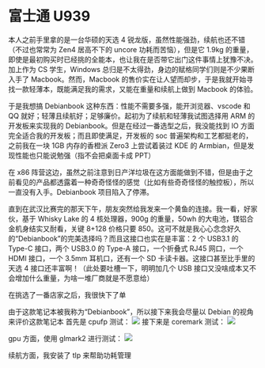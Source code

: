 #  富士通 U939



本人之前手里拿的是一台华硕的天选 4 锐龙版，虽然性能强劲，续航也还不错（不过也常常为 Zen4 居高不下的 uncore 功耗而苦恼），但是它 1.9kg 的重量，即使是最初购买时已经挑的全能本，也让我在是否带它出门这件事情上犹豫不决。加上作为 CS 学生，Windows 总归是不太得劲，身边的赋格同学们则是不少果断入手了 Macbook。然而，Macbook 的售价实在让人望而却步，于是我就开始寻找一款轻薄本，既能满足我的需求，又能在重量和续航上做到 Macbook 的体验。

于是我想搞 Debianbook 这种东西：性能不需要多强，能开浏览器、vscode 和 QQ 就好；轻薄且续航好；足够廉价。起初为了续航和轻薄我试图选择用 ARM 的开发板来实现我的 Debianbook。但是在经过一番选型之后，我没能找到 IO 方面完全适合我的开发板；而且即使满足，开发板的 soc 普遍架构和工艺都挺老的，之前我在一块 1GB 内存的香橙派 Zero3 上尝试着装过 KDE 的 Armbian，但是发现性能也只能说勉强（指不会把桌面卡成 PPT）

在 x86 阵营这边，虽然之前注意到日产洋垃圾在这方面能做到不错，但是由于之前看见的产品都透露着一种奇奇怪怪的感觉（比如有些奇奇怪怪的触控板），所以一直没有入手。Debianbook 项目陷入了停滞。

直到在武汉比赛完的那天下午，朋友突然给我发来一个黄鱼的连接。我一看，好家伙，基于 Whisky Lake 的 4 核处理器，900g 的重量，50wh 的大电池，镁铝合金机身结实又耐看，关键 8+128 价格只要 850。这可不就是我心心念念好久的“Debianbook”的完美选择吗？而且这接口也实在是丰富：2 个 USB3.1 的 Type-C 接口，两个 USB3.0 的 Type-A 接口，一个折叠式 RJ45 网口，一个 HDMI 接口，一个 3.5mm 耳机口，还有一个 SD 卡读卡器。这接口甚至比手里的天选 4 接口还丰富啊！（此处要吐槽一下，明明加几个 USB 接口又没啥成本又不会增加什么重量，为啥一堆厂商就是不愿意给）

在挑选了一番店家之后，我很快下了单


由于这款笔记本被我称为“Debianbook”，所以接下来我会尽量以 Debian 的视角来评价这款笔记本
首先是 cpufp 测试：
![](cpufp.png)
接下来是 coremark 测试：
![](coremark.png)

gpu 方面，使用 glmark2 进行测试：
![](glmark2.png)

续航方面，我安装了 tlp 来帮助功耗管理
